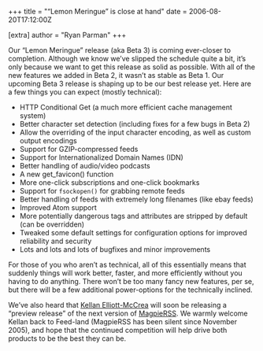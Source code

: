 +++
title = "“Lemon Meringue” is close at hand"
date = 2006-08-20T17:12:00Z

[extra]
author = "Ryan Parman"
+++

Our “Lemon Meringue” release (aka Beta 3) is coming ever-closer to completion. Although we know we’ve slipped the schedule quite a bit, it’s only because we want to get this release as solid as possible. With all of the new features we added in Beta 2, it wasn’t as stable as Beta 1. Our upcoming Beta 3 release is shaping up to be our best release yet. Here are a few things you can expect (mostly technical):

- HTTP Conditional Get (a much more efficient cache management system)
- Better character set detection (including fixes for a few bugs in Beta 2)
- Allow the overriding of the input character encoding, as well as custom output encodings
- Support for GZIP-compressed feeds
- Support for Internationalized Domain Names (IDN)
- Better handling of audio/video podcasts
- A new get_favicon() function
- More one-click subscriptions and one-click bookmarks
- Support for `fsockopen()` for grabbing remote feeds
- Better handling of feeds with extremely long filenames (like ebay feeds)
- Improved Atom support
- More potentially dangerous tags and attributes are stripped by default (can be overridden)
- Tweaked some default settings for configuration options for improved reliability and security
- Lots and lots and lots of bugfixes and minor improvements

For those of you who aren’t as technical, all of this essentially means that suddenly things will work better, faster, and more efficiently without you having to do anything. There won’t be too many fancy new features, per se, but there will be a few additional power-options for the technically inclined.

We’ve also heard that [Kellan Elliott-McCrea](http://laughingmeme.org/) will soon be releasing a “preview release” of the next version of [MagpieRSS](http://magpierss.sourceforge.net/). We warmly welcome Kellan back to Feed-land (MagpieRSS has been silent since November 2005), and hope that the continued competition will help drive both products to be the best they can be.
